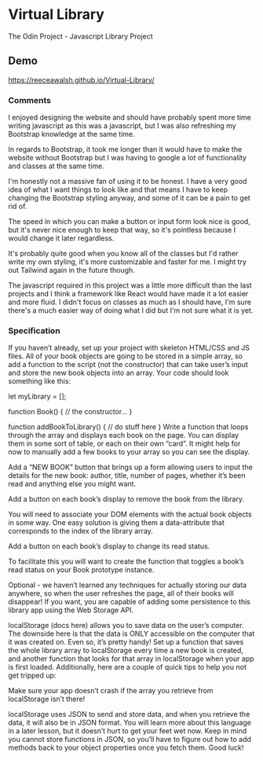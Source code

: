 # Virtual Library

The Odin Project - Javascript Library Project

## Demo

https://reeceawalsh.github.io/Virtual-Library/

### Comments

I enjoyed designing the website and should have probably spent more time writing javascript as this was a javascript, but I was also refreshing my Bootstrap knowledge at the same time.

In regards to Bootstrap, it took me longer than it would have to make the website without Bootstrap but I was having to google a lot of functionality and classes at the same time.

I'm honestly not a massive fan of using it to be honest. I have a very good idea of what I want things to look like and that means I have to keep changing the Bootstrap styling anyway, and some of it can be a pain to get rid of.

The speed in which you can make a button or input form look nice is good, but it's never nice enough to keep that way, so it's pointless because I would change it later regardless.

It's probably quite good when you know all of the classes but I'd rather write my own styling, it's more customizable and faster for me. I might try out Tailwind again in the future though.

The javascript required in this project was a little more difficult than the last projects and I think a framework like React would have made it a lot easier and more fluid. I didn't focus on classes as much as I should have, I'm sure there's a much easier way of doing what I did but I'm not sure what it is yet.

### Specification

If you haven’t already, set up your project with skeleton HTML/CSS and JS files.
All of your book objects are going to be stored in a simple array, so add a function to the script (not the constructor) that can take user’s input and store the new book objects into an array. Your code should look something like this:

let myLibrary = [];

function Book() {
// the constructor...
}

function addBookToLibrary() {
// do stuff here
}
Write a function that loops through the array and displays each book on the page. You can display them in some sort of table, or each on their own “card”. It might help for now to manually add a few books to your array so you can see the display.

Add a “NEW BOOK” button that brings up a form allowing users to input the details for the new book: author, title, number of pages, whether it’s been read and anything else you might want.

Add a button on each book’s display to remove the book from the library.

You will need to associate your DOM elements with the actual book objects in some way. One easy solution is giving them a data-attribute that corresponds to the index of the library array.

Add a button on each book’s display to change its read status.

To facilitate this you will want to create the function that toggles a book’s read status on your Book prototype instance.

Optional - we haven’t learned any techniques for actually storing our data anywhere, so when the user refreshes the page, all of their books will disappear! If you want, you are capable of adding some persistence to this library app using the Web Storage API.

localStorage (docs here) allows you to save data on the user’s computer. The downside here is that the data is ONLY accessible on the computer that it was created on. Even so, it’s pretty handy! Set up a function that saves the whole library array to localStorage every time a new book is created, and another function that looks for that array in localStorage when your app is first loaded. Additionally, here are a couple of quick tips to help you not get tripped up:

Make sure your app doesn’t crash if the array you retrieve from localStorage isn’t there!

localStorage uses JSON to send and store data, and when you retrieve the data, it will also be in JSON format. You will learn more about this language in a later lesson, but it doesn’t hurt to get your feet wet now. Keep in mind you cannot store functions in JSON, so you’ll have to figure out how to add methods back to your object properties once you fetch them. Good luck!
